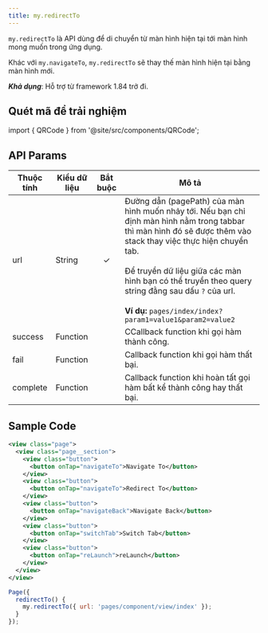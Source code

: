 ```yaml
---
title: my.redirectTo
---
```


`my.redirectTo` là API dùng để di chuyển từ màn hình hiện tại tới màn hình mong muốn trong ứng dụng.

Khác với `my.navigateTo`, `my.redirectTo` sẽ thay thế màn hình hiện tại bằng màn hình mới.


***Khả dụng***: Hỗ trợ từ framework 1.84 trở đi.

## Quét mã để trải nghiệm

import { QRCode } from '@site/src/components/QRCode';

<QRCode page="pages/api/navigator/index" />

## API Params

| Thuộc tính |  Kiểu dữ liệu   | Bắt buộc | Mô tả  |
| ---------- | -------- | :------: | -------------------------------------------------------------------------------------------------------------------------------------------------------------------------------------------------------------------------------------------------------------------------------------------------------------------------------------------------------- |
| url        | String   | ✓      | Đường dẫn (pagePath) của màn hình muốn nhảy tới. Nếu bạn chỉ định màn hình nằm trong tabbar thì màn hình đó sẽ được thêm vào stack thay việc thực hiện chuyển tab. <br /><br /> Để truyền dữ liệu giữa các màn hình bạn có thể truyền theo query string đằng sau dấu `?` của url. <br /><br />**Ví dụ:** `pages/index/index?param1=value1&param2=value2` |
| success    | Function |        | CCallback function khi gọi hàm thành công.                                                                                                                                                                                                                                                                                                                        |
| fail       | Function |        | Callback function khi gọi hàm thất bại.                                                                                                                                                                                                                                                                                                                          |
| complete   | Function |        | Callback function khi hoàn tất gọi hàm bất kể thành công hay thất bại.                                                                                                                                                                                                                                                                                    |

## Sample Code

```xml
<view class="page">
  <view class="page__section">
    <view class="button">
      <button onTap="navigateTo">Navigate To</button>
    </view>
    <view class="button">
      <button onTap="navigateTo">Redirect To</button>
    </view>
    <view class="button">
      <button onTap="navigateBack">Navigate Back</button>
    </view>
    <view class="button">
      <button onTap="switchTab">Switch Tab</button>
    </view>
    <view class="button">
      <button onTap="reLaunch">reLaunch</button>
    </view>
  </view>
</view>
```

```js
Page({
  redirectTo() {
    my.redirectTo({ url: 'pages/component/view/index' });
  }
});
```



